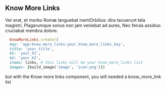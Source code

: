## Know More Links

Ver erat, et morbo Romæ languebat inertiOrbilius: dira tacuerunt tela magistri, Plagarumque sonus non jam veniebat ad aures, Nec ferula assiduo cruciabat membra dolore.

  ~~~~~ ruby
    KnowMoreLinks.create!(
    key: 'app:know_more_links:your_know_more_links_key',
    title: 'your_title',
    h1: 'your_h1',
    h2: 'your_h2',
    items: links, # this links will be your know_more_links list
    images: [build_image('image', 'icon.png')])
  ~~~~~

but with the Know more links component, you will needed a know_more_link list
